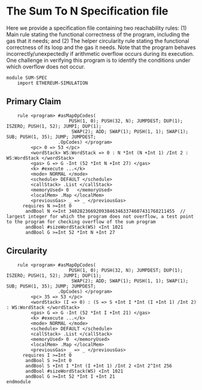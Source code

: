 The Sum To N Specification file
===============================

Here we provide a specification file containing two reachability rules:
(1) Main rule stating the functional correctness of the program, including the gas that it needs; and
(2) The helper circularity rule stating the functional correctness of its loop and the gas it needs.
Note that the program behaves incorrectly/unexpectedly if arithmetic overflow occurs during its execution.
One challenge in verifying this program is to identify the conditions under which overflow does not occur.

```{.k .sum-to-n}
module SUM-SPEC
    import ETHEREUM-SIMULATION
```

Primary Claim
-------------

```{.k .sum-to-n}
    rule <program> #asMapOpCodes(
                       PUSH(1, 0); PUSH(32, N); JUMPDEST; DUP(1); ISZERO; PUSH(1, 52); JUMPI; DUP(1);
                        SWAP(2); ADD; SWAP(1); PUSH(1, 1); SWAP(1); SUB; PUSH(1, 35); JUMP; JUMPDEST;
                   .OpCodes) </program>
         <pc> 0 => 53 </pc>
         <wordStack> WS:WordStack => 0 : N *Int (N +Int 1) /Int 2 : WS:WordStack </wordStack>
         <gas> G => G -Int (52 *Int N +Int 27) </gas>
         <k> #execute ...</k>
         <mode> NORMAL </mode>
         <schedule> DEFAULT </schedule>
         <callStack> .List </callStack>
         <memoryUsed> 0   </memoryUsed>
         <localMem> .Map </localMem>
         <previousGas> _ => _ </previousGas>
      requires N >=Int 0
       andBool N <=Int 340282366920938463463374607431768211455  // largest integer for which the program does not overflow, a test point to the program for checking overflow of the sum program
       andBool #sizeWordStack(WS) <Int 1021
       andBool G >=Int 52 *Int N +Int 27
```

Circularity
-----------

```{.k .sum-to-n}
    rule <program> #asMapOpCodes(
                       PUSH(1, 0); PUSH(32, N); JUMPDEST; DUP(1); ISZERO; PUSH(1, 52); JUMPI; DUP(1);
                        SWAP(2); ADD; SWAP(1); PUSH(1, 1); SWAP(1); SUB; PUSH(1, 35); JUMP; JUMPDEST;
                   .OpCodes) </program>
         <pc> 35 => 53 </pc>
         <wordStack> (I => 0) : (S => S +Int I *Int (I +Int 1) /Int 2) : WS:WordStack </wordStack>
         <gas> G => G -Int (52 *Int I +Int 21) </gas>
         <k> #execute ...</k>
         <mode> NORMAL </mode>
         <schedule> DEFAULT </schedule>
         <callStack> .List </callStack>
         <memoryUsed> 0  </memoryUsed>
         <localMem> .Map </localMem>
         <previousGas> _ => _ </previousGas>
      requires I >=Int 0
       andBool S >=Int 0
       andBool S +Int I *Int (I +Int 1) /Int 2 <Int 2^Int 256
       andBool #sizeWordStack(WS) <Int 1021
       andBool G >=Int 52 *Int I +Int 21
endmodule
```
